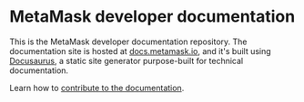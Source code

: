 # MetaMask developer documentation

This is the MetaMask developer documentation repository.
The documentation site is hosted at [docs.metamask.io](https://docs.metamask.io/wallet), and it's
built using [Docusaurus](https://docusaurus.io/), a static site generator purpose-built for
technical documentation.

Learn how to [contribute to the documentation](CONTRIBUTING.md).
